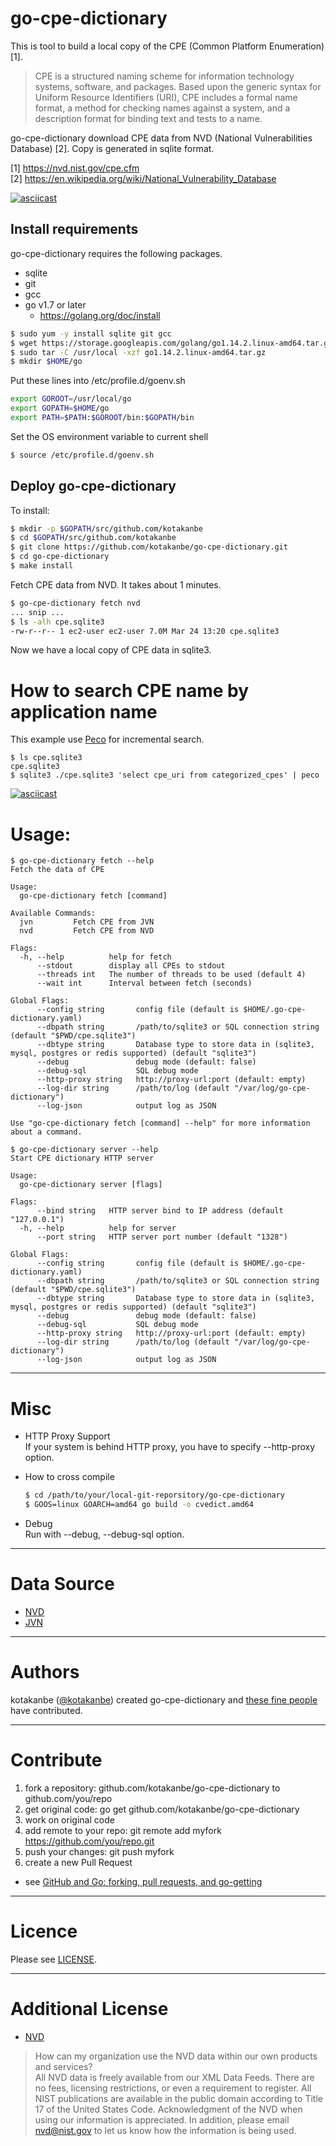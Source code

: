 # go-cpe-dictionary

This is tool to build a local copy of the CPE (Common Platform Enumeration) [1].

> CPE is a structured naming scheme for information technology systems, software, and packages. Based upon the generic syntax for Uniform Resource Identifiers (URI), CPE includes a formal name format, a method for checking names against a system, and a description format for binding text and tests to a name.

go-cpe-dictionary download CPE data from NVD (National Vulnerabilities Database) [2].
Copy is generated in sqlite format.

[1] https://nvd.nist.gov/cpe.cfm  
[2] https://en.wikipedia.org/wiki/National_Vulnerability_Database  

[![asciicast](https://asciinema.org/a/asvc87lbpad5999shqk0xvtc0.png)](https://asciinema.org/a/asvc87lbpad5999shqk0xvtc0)

## Install requirements

go-cpe-dictionary requires the following packages.

- sqlite
- git
- gcc
- go v1.7 or later
    - https://golang.org/doc/install

```bash
$ sudo yum -y install sqlite git gcc
$ wget https://storage.googleapis.com/golang/go1.14.2.linux-amd64.tar.gz
$ sudo tar -C /usr/local -xzf go1.14.2.linux-amd64.tar.gz
$ mkdir $HOME/go
```
Put these lines into /etc/profile.d/goenv.sh

```bash
export GOROOT=/usr/local/go
export GOPATH=$HOME/go
export PATH=$PATH:$GOROOT/bin:$GOPATH/bin
```

Set the OS environment variable to current shell
```bash
$ source /etc/profile.d/goenv.sh
```

## Deploy go-cpe-dictionary

To install:

```bash
$ mkdir -p $GOPATH/src/github.com/kotakanbe
$ cd $GOPATH/src/github.com/kotakanbe
$ git clone https://github.com/kotakanbe/go-cpe-dictionary.git
$ cd go-cpe-dictionary
$ make install
```

Fetch CPE data from NVD. It takes about 1 minutes.  

```bash
$ go-cpe-dictionary fetch nvd
... snip ...
$ ls -alh cpe.sqlite3
-rw-r--r-- 1 ec2-user ec2-user 7.0M Mar 24 13:20 cpe.sqlite3
```

Now we have a local copy of CPE data in sqlite3.  

# How to search CPE name by application name

This example use [Peco](https://github.com/peco/peco) for incremental search.

```
$ ls cpe.sqlite3
cpe.sqlite3
$ sqlite3 ./cpe.sqlite3 'select cpe_uri from categorized_cpes' | peco
```

[![asciicast](https://asciinema.org/a/asvc87lbpad5999shqk0xvtc0.png)](https://asciinema.org/a/asvc87lbpad5999shqk0xvtc0)


# Usage:

```console
$ go-cpe-dictionary fetch --help
Fetch the data of CPE

Usage:
  go-cpe-dictionary fetch [command]

Available Commands:
  jvn         Fetch CPE from JVN
  nvd         Fetch CPE from NVD

Flags:
  -h, --help          help for fetch
      --stdout        display all CPEs to stdout
      --threads int   The number of threads to be used (default 4)
      --wait int      Interval between fetch (seconds)

Global Flags:
      --config string       config file (default is $HOME/.go-cpe-dictionary.yaml)
      --dbpath string       /path/to/sqlite3 or SQL connection string (default "$PWD/cpe.sqlite3")
      --dbtype string       Database type to store data in (sqlite3, mysql, postgres or redis supported) (default "sqlite3")
      --debug               debug mode (default: false)
      --debug-sql           SQL debug mode
      --http-proxy string   http://proxy-url:port (default: empty)
      --log-dir string      /path/to/log (default "/var/log/go-cpe-dictionary")
      --log-json            output log as JSON

Use "go-cpe-dictionary fetch [command] --help" for more information about a command.

$ go-cpe-dictionary server --help
Start CPE dictionary HTTP server

Usage:
  go-cpe-dictionary server [flags]

Flags:
      --bind string   HTTP server bind to IP address (default "127.0.0.1")
  -h, --help          help for server
      --port string   HTTP server port number (default "1328")

Global Flags:
      --config string       config file (default is $HOME/.go-cpe-dictionary.yaml)
      --dbpath string       /path/to/sqlite3 or SQL connection string (default "$PWD/cpe.sqlite3")
      --dbtype string       Database type to store data in (sqlite3, mysql, postgres or redis supported) (default "sqlite3")
      --debug               debug mode (default: false)
      --debug-sql           SQL debug mode
      --http-proxy string   http://proxy-url:port (default: empty)
      --log-dir string      /path/to/log (default "/var/log/go-cpe-dictionary")
      --log-json            output log as JSON
```

----

# Misc

- HTTP Proxy Support  
If your system is behind HTTP proxy, you have to specify --http-proxy option.

- How to cross compile
    ```bash
    $ cd /path/to/your/local-git-reporsitory/go-cpe-dictionary
    $ GOOS=linux GOARCH=amd64 go build -o cvedict.amd64
    ```

- Debug  
Run with --debug, --debug-sql option.

----

# Data Source

- [NVD](https://nvd.nist.gov/)
- [JVN](https://jvndb.jvn.jp/)

----

# Authors

kotakanbe ([@kotakanbe](https://twitter.com/kotakanbe)) created go-cpe-dictionary and [these fine people](https://github.com/kotakanbe/go-cpe-dictionary/graphs/contributors) have contributed.

----

# Contribute

1. fork a repository: github.com/kotakanbe/go-cpe-dictionary to github.com/you/repo
2. get original code: go get github.com/kotakanbe/go-cpe-dictionary
3. work on original code
4. add remote to your repo: git remote add myfork https://github.com/you/repo.git
5. push your changes: git push myfork
6. create a new Pull Request

- see [GitHub and Go: forking, pull requests, and go-getting](http://blog.campoy.cat/2014/03/github-and-go-forking-pull-requests-and.html)

----

# Licence

Please see [LICENSE](https://github.com/kotakanbe/go-cpe-dictionary/blob/master/LICENSE).

----

# Additional License

- [NVD](https://nvd.nist.gov/faq)
>How can my organization use the NVD data within our own products and services?  
> All NVD data is freely available from our XML Data Feeds. There are no fees, licensing restrictions, or even a requirement to register. All NIST publications are available in the public domain according to Title 17 of the United States Code. Acknowledgment of the NVD  when using our information is appreciated. In addition, please email nvd@nist.gov to let us know how the information is being used.  
 
